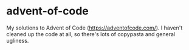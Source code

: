 # advent-of-code

My solutions to Advent of Code (https://adventofcode.com/). I haven't cleaned up the code at all, so there's lots of copypasta and general ugliness.
